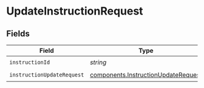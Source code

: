 # UpdateInstructionRequest


## Fields

| Field                                                                                      | Type                                                                                       | Required                                                                                   | Description                                                                                |
| ------------------------------------------------------------------------------------------ | ------------------------------------------------------------------------------------------ | ------------------------------------------------------------------------------------------ | ------------------------------------------------------------------------------------------ |
| `instructionId`                                                                            | *string*                                                                                   | :heavy_check_mark:                                                                         | N/A                                                                                        |
| `instructionUpdateRequest`                                                                 | [components.InstructionUpdateRequest](../../models/components/instructionupdaterequest.md) | :heavy_check_mark:                                                                         | N/A                                                                                        |